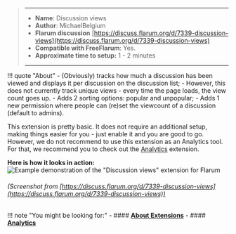 > ---
> - **Name**: Discussion views
> - **Author**: MichaelBelgium
> - **Flarum discussion** [https://discuss.flarum.org/d/7339-discussion-views](https://discuss.flarum.org/d/7339-discussion-views)
> - **Compatible with FreeFlarum**: Yes.
> - **Approximate time to setup:** 1 - 2 minutes
>
> ---

!!! quote "About"
    - (Obviously) tracks how much a discussion has been viewed and displays it per discussion on the discussion list;
      - However, this does not currently track unique views - every time the page loads, the view count goes up.
    - Adds 2 sorting options: popular and unpopular;
    - Adds 1 new permission where people can (re)set the viewcount of a discussion (default to admins).

This extension is pretty basic. It does not require an additional setup, making things easier for you - just enable it and you are good to go.
However, we do not recommend to use this extension as an Analytics tool. For that, we recommend you to check out the [Analytics](https://www.freeflarum.com/docs/howto/extensions/Analytics/) extension.

**Here is how it looks in action:**
![Example demonstration of the "Discussion views" extension for Flarum](https://cdn.discordapp.com/attachments/585143304467906581/709348540597403658/unknown.png)
###### (Screenshot from [https://discuss.flarum.org/d/7339-discussion-views](https://discuss.flarum.org/d/7339-discussion-views))

!!! note "You might be looking for:"
    - #### **[About Extensions](/docs/How-to/Extensions/About-Extensions/)**
    - #### **[Analytics](/docs/How-to/Extensions/Analytics/)**
